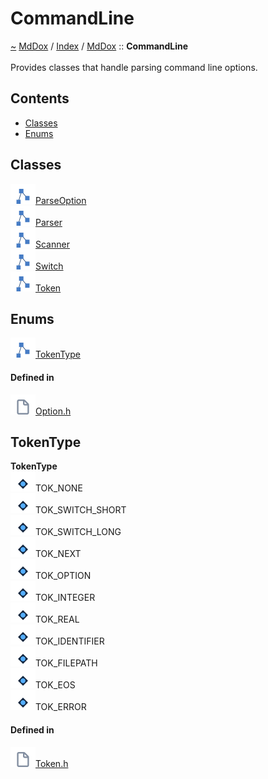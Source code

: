 <a id="commandline"></a>
<h1>CommandLine</h1>
<a id="namespaceMdDox_1_1CommandLine"></a>
<a href="https://github.com/CharlesCarley/MdDox#~">~</a>
<a href="indexpage.md#mddox">MdDox</a>
<span class="inline-text">/</span>
<a href="index.md#index">Index</a>
<span class="inline-text">/</span>
<a href="namespaceMdDox.md#mddox">MdDox</a>
<span class="inline-text">::</span>
<span class="bold-text"><b>CommandLine</b></span>
<br/>
<br/>
<span class="inline-text">Provides classes that handle parsing command line options. </span>
<a id="contents"></a>
<h2>Contents</h2>
<ul>
<li><a href="namespaceMdDox_1_1CommandLine.md#classes">Classes</a>
</li>
<li><a href="namespaceMdDox_1_1CommandLine.md#enums">Enums</a>
</li>
</ul>
<a id="classes"></a>
<h2>Classes</h2>
<div class="icon-link">
<img src="../images/class.svg"/><a href="classMdDox_1_1CommandLine_1_1ParseOption.md#parseoption">ParseOption</a>
</div>
<div class="icon-link">
<img src="../images/class.svg"/><a href="classMdDox_1_1CommandLine_1_1Parser.md#parser">Parser</a>
</div>
<div class="icon-link">
<img src="../images/class.svg"/><a href="classMdDox_1_1CommandLine_1_1Scanner.md#scanner">Scanner</a>
</div>
<div class="icon-link">
<img src="../images/class.svg"/><a href="structMdDox_1_1CommandLine_1_1Switch.md#switch">Switch</a>
</div>
<div class="icon-link">
<img src="../images/class.svg"/><a href="classMdDox_1_1CommandLine_1_1Token.md#token">Token</a>
</div>
<a id="enums"></a>
<h2>Enums</h2>
<span class="icon-list-item"><a href="#tokentype" class="icon-list-item"><img src="../images/class.svg" class="icon-list-item"/><span class="icon-list-item">TokenType</span>
</a>
</span>
<br/>
<a id="defined-in"></a>
<h4>Defined in</h4>
<span class="icon-list-item"><a href="https://github.com/CharlesCarley/MdDox/blob/master/Source/Utils/CommandLine/Option.h#L29" class="icon-list-item"><img src="../images/file.svg" class="icon-list-item"/><span class="icon-list-item">Option.h</span>
</a>
</span>
<a id="tokentype"></a>
<h2>TokenType</h2>
<span class="bold-text"><b>TokenType</b></span>
<br/>
<a id="TOK_NONE"></a>
<div class="paragraph">
<span class="paragraph"><img src="../images/enum.svg"/><span class="inline-text">TOK_NONE</span>
</span>
</div>
<a id="TOK_SWITCH_SHORT"></a>
<div class="paragraph">
<span class="paragraph"><img src="../images/enum.svg"/><span class="inline-text">TOK_SWITCH_SHORT</span>
</span>
</div>
<a id="TOK_SWITCH_LONG"></a>
<div class="paragraph">
<span class="paragraph"><img src="../images/enum.svg"/><span class="inline-text">TOK_SWITCH_LONG</span>
</span>
</div>
<a id="TOK_NEXT"></a>
<div class="paragraph">
<span class="paragraph"><img src="../images/enum.svg"/><span class="inline-text">TOK_NEXT</span>
</span>
</div>
<a id="TOK_OPTION"></a>
<div class="paragraph">
<span class="paragraph"><img src="../images/enum.svg"/><span class="inline-text">TOK_OPTION</span>
</span>
</div>
<a id="TOK_INTEGER"></a>
<div class="paragraph">
<span class="paragraph"><img src="../images/enum.svg"/><span class="inline-text">TOK_INTEGER</span>
</span>
</div>
<a id="TOK_REAL"></a>
<div class="paragraph">
<span class="paragraph"><img src="../images/enum.svg"/><span class="inline-text">TOK_REAL</span>
</span>
</div>
<a id="TOK_IDENTIFIER"></a>
<div class="paragraph">
<span class="paragraph"><img src="../images/enum.svg"/><span class="inline-text">TOK_IDENTIFIER</span>
</span>
</div>
<a id="TOK_FILEPATH"></a>
<div class="paragraph">
<span class="paragraph"><img src="../images/enum.svg"/><span class="inline-text">TOK_FILEPATH</span>
</span>
</div>
<a id="TOK_EOS"></a>
<div class="paragraph">
<span class="paragraph"><img src="../images/enum.svg"/><span class="inline-text">TOK_EOS</span>
</span>
</div>
<a id="TOK_ERROR"></a>
<div class="paragraph">
<span class="paragraph"><img src="../images/enum.svg"/><span class="inline-text">TOK_ERROR</span>
</span>
</div>
<a id="TOK_NONE"></a>
<a id="TOK_SWITCH_SHORT"></a>
<a id="TOK_SWITCH_LONG"></a>
<a id="TOK_NEXT"></a>
<a id="TOK_OPTION"></a>
<a id="TOK_INTEGER"></a>
<a id="TOK_REAL"></a>
<a id="TOK_IDENTIFIER"></a>
<a id="TOK_FILEPATH"></a>
<a id="TOK_EOS"></a>
<a id="TOK_ERROR"></a>
<a id="defined-in"></a>
<h4>Defined in</h4>
<span class="icon-list-item"><a href="https://github.com/CharlesCarley/MdDox/blob/master/Source/Utils/CommandLine/Token.h#L29" class="icon-list-item"><img src="../images/file.svg" class="icon-list-item"/><span class="icon-list-item">Token.h</span>
</a>
</span>
<br/>
</div>
</div>
</body>
</html>
